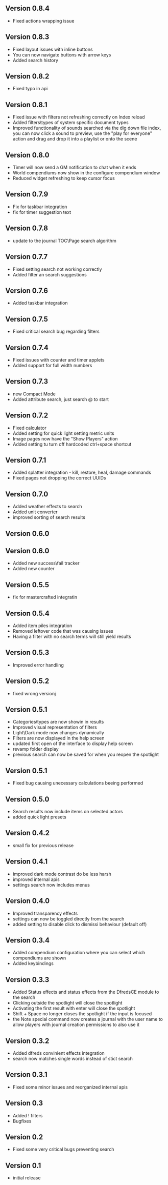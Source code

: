 ## Version 0.8.4
- Fixed actions wrapping issue

## Version 0.8.3
- Fixed layout issues with inline buttons
- You can now navigate buttons with arrow keys
- Added search history

## Version 0.8.2
- Fixed typo in api

## Version 0.8.1
- Fixed issue with filters not refreshing correctly on Index reload
- Added filters\types of system specific document types
- Improved functionality of sounds searched via the dig down file index, you can now click a sound to preview, use the "play for everyone" action and drag and drop it into a playlist or onto the scene

## Version 0.8.0
- Timer will now send a GM notification to chat when it ends
- World compendiums now show in the configure compendium window
- Reduced widget refreshing to keep cursor focus

## Version 0.7.9
- Fix for taskbar integration
- fix for timer suggestion text

## Version 0.7.8
- update to the journal TOC\Page search algorithm

## Version 0.7.7
- Fixed setting search not working correctly
- Added filter an search suggestions

## Version 0.7.6
- Added taskbar integration

## Version 0.7.5
- Fixed critical search bug regarding filters

## Version 0.7.4
- Fixed issues with counter and timer applets
- Added support for full width numbers

## Version 0.7.3
- new Compact Mode
- Added attribute search, just search @ to start

## Version 0.7.2
- Fixed calculator
- Added setting for quick light setting metric units
- Image pages now have the "Show Players" action
- Added setting tu turn off hardcoded ctrl+space shortcut

## Version 0.7.1
- Added splatter integration - kill, restore, heal, damage commands
- Fixed pages not dropping the correct UUIDs

## Version 0.7.0
- Added weather effects to search
- Added unit converter
- improved sorting of search results

## Version 0.6.0


## Version 0.6.0
- Added new success\fail tracker
- Added new counter

## Version 0.5.5
- fix for mastercrafted integratin

## Version 0.5.4
- Added item piles integration
- Removed leftover code that was causing issues
- Having a filter with no search terms will still yield results

## Version 0.5.3
- Improved error handling

## Version 0.5.2
- fixed wrong versionj

## Version 0.5.1
- Categories\types are now showin in results
- Improved visual representation of filters
- Light\Dark mode now changes dynamically
- Filters are now displayed in the help screen
- updated first open of the interface to display help screen
- revamp folder display
- previous search can now be saved for when you reopen the spotlight

## Version 0.5.1
- Fixed bug causing unecessary calculations beeing performed

## Version 0.5.0
- Search results now include items on selected actors
- added quick light presets

## Version 0.4.2
- small fix for previous release

## Version 0.4.1
- improved dark mode contrast do be less harsh
- improved internal apis
- settings search now includes menus

## Version 0.4.0
- Improved transparency effects
- settings can now be toggled directly from the search
- added setting to disable click to dismissi behaviour (default off)

## Version 0.3.4
- Added compendium configuration where you can select which compendiums are shown
- Added keybindings 

## Version 0.3.3
- Added Status effects and status effects from the DfredsCE module to the search
- Clicking outside the spotlight will close the spotlight
- Activating the first result with enter will close the spotlight
- Shift + Space no longer closes the spotlight if the input is focused
- the Note special command now creates a journal with the user name to allow players with journal creation permissions to also use it

## Version 0.3.2
- Added dfreds convinient effects integration
- search now matches single words instead of stict search

## Version 0.3.1
- Fixed some minor issues and reorganized internal apis

## Version 0.3
- Added ! filters
- Bugfixes

## Version 0.2
- Fixed some very critical bugs preventing search

## Version 0.1
- initial release

